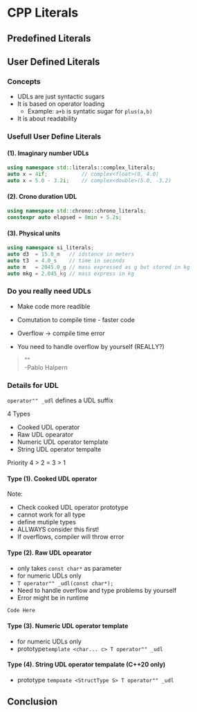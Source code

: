 # CPP Literals
## Predefined Literals

## User Defined Literals

### Concepts

* UDLs are just syntactic sugars
* It is based on operator loading
  * Example: `a+b` is syntatic sugar for `plus(a,b)`
* It is about readability

### Usefull User Define Literals

#### (1). Imaginary number UDLs

```cpp
using namespace std::literals::complex_literals;
auto x = 4if;           // complex<float>(0, 4.0)
auto x = 5.0 - 3.2i;    // complex<double>(5.0, -3.2)
```

#### (2). Crono duration UDL

```cpp
using namespace std::chrono::chrono_literals;
constexpr auto elapsed = 8min + 5.2s;
```

#### (3). Physical units

```cpp
using namespace si_literals;
auto d3  = 15.0_m   // idstance in meters
auto t3  = 4.0_s    // time in seconds
auto m   = 2045.0_g // mass expressed as g but stored in kg
auto mkg = 2.045_kg // mass express in kg
```

### Do you really need UDLs

* Make code more readible
* Comutation to compile time - faster code
* Overflow -> compile time error

* You need to handle overflow by yourself (REALLY?)

> ""<br>
> -Pablo Halpern

### Details for UDL

`operator"" _udl` defines a UDL suffix

4 Types

* Cooked UDL operator
* Raw UDL opearator
* Numeric UDL operator template
* String UDL operator tempalte

Priority 4 > 2 = 3 > 1

#### Type (1). Cooked UDL operator

Note:

* Check cooked UDL operator prototype
* cannot work for all type
* define mutiple types
* ALLWAYS consider this first!
* If overflows, compiler will throw error

#### Type (2). Raw UDL opearator

* only takes `const char*` as parameter
* for numeric UDLs only
* `T operator"" _udl(const char*);`
* Need to handle overflow and type problems by yourself
* Error might be in runtime

```cpp
Code Here
```

#### Type (3). Numeric UDL operator template

* for numeric UDLs only
* prototype`template <char... c> T operator"" _udl`

#### Type (4). String UDL operator tempalate (C++20 only)

* prototype `tempoate <StructType S> T operator"" _udl`

## Conclusion